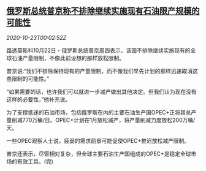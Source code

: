 <!--1603412595000-->
[俄罗斯总统普京称不排除继续实施现有石油限产规模的可能性](https://cn.reuters.com/article/oil-russia-putin-1022-thur-idCNKBS2773AU)
------

<div><i>2020-10-23T00:02:52Z</i></div><p>路透莫斯科10月22日 - 俄罗斯总统普京周四表示，该国不排除继续实施现有的全球石油产量限制，不像此前设想的那样放松限制。</p><p>普京说:“我们不排除保持现有的产量限制，而不像我们早先计划的那样迅速取消这些限制的可能性。”</p><p>“如果需要的话，也许我们可以就进一步减产做出其他决定。但我们认为现在没有这样的必要性，”他补充说。</p><p>为了支撑低迷的石油市场，包括俄罗斯在内的主要石油生产国OPEC+正将其总产量削减770万桶/日。OPEC+计划在1月放松减产，将产量削减力度放松200万桶/天。</p><p>一些OPEC观察人士说，疲弱的需求前景可能促使OPEC+推迟放松减产限制。</p><p>普京还表示，尽管相对复杂，但全球主要石油生产国组成的OPEC+是稳定全球市场的有效工具。(完)</p>
